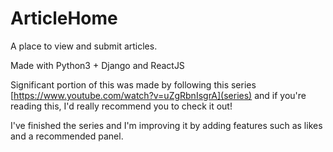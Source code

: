 # ArticleHome
A place to view and submit articles.

Made with Python3 + Django and ReactJS

Significant portion of this was made by following this series [https://www.youtube.com/watch?v=uZgRbnIsgrA](series) and if you're reading this, I'd really recommend you to check it out!

I've finished the series and I'm improving it by adding features such as likes and a recommended panel.
